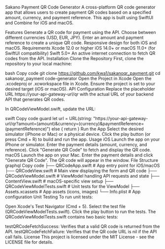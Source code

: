 Sakano Payment QR Code Generator
A cross-platform QR code generator app that allows users to create payment QR codes based on a specified amount,
currency, and payment reference. This app is built using SwiftUI and Combine for iOS and macOS.

Features
Generate a QR code for payment using the API.
Choose between different currencies (USD, EUR, JPY).
Enter an amount and payment reference to create a unique QR code.
Responsive design for both iOS and macOS.
Requirements
Xcode 12.0 or higher
iOS 14.0+ or macOS 11.0+ (for SwiftUI compatibility)
Swift 5.0+
An active internet connection to fetch QR codes from the API.
Installation
Clone the Repository
First, clone the repository to your local machine:

bash
Copy code
git clone https://github.com/kwa1/sakanoqr_payment.git
cd sakanoqr_payment code-generator
Open the Project in Xcode
Open the .xcodeproj or .xcworkspace file in Xcode.
Ensure the project is set to your desired target (iOS or macOS).
API Configuration
Replace the placeholder URL https://your-api-gateway-url/qr with the actual URL of your backend API that generates QR codes.

In QRCodeViewModel.swift, update the URL:

swift
Copy code
guard let url = URL(string: "https://your-api-gateway-url/qr?amount=\(amount)&currency=\(currency)&paymentReference=\(paymentReference)") else { return }
Run the App
Select the desired simulator (iPhone or Mac) or a physical device.
Click the play button (or press Cmd + R) to build and run the app.
Usage
iOS
Launch the app on your iPhone or simulator.
Enter the payment details (amount, currency, and reference).
Click "Generate QR Code" to fetch and display the QR code.
macOS
Launch the app on your Mac.
Enter the payment details and click "Generate QR Code".
The QR code will appear in the window.
File Structure
graphql
Copy code
├── QRCodeApp.swift              # App entry point for iOS/macOS
├── QRCodeView.swift             # Main view displaying the form and QR code
├── QRCodeViewModel.swift        # ViewModel handling API requests and state
├── ContentView.swift            # macOS-specific view setup
├── QRCodeViewModelTests.swift   # Unit tests for the ViewModel
├── Assets.xcassets              # App assets (icons, images)
└── Info.plist                   # App configuration
Unit Testing
To run unit tests:

Open Xcode's Test Navigator (Cmd + 5).
Select the test file (QRCodeViewModelTests.swift).
Click the play button to run the tests.
The QRCodeViewModelTests.swift contains two basic tests:

testQRCodeFetchSuccess: Verifies that a valid QR code is returned from the API.
testQRCodeFetchFailure: Verifies that the QR code URL is nil if the API call fails.
License
This project is licensed under the MIT License - see the LICENSE file for details.


